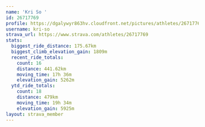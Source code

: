 ```yaml
---
name: 'Kri So '
id: 26717769
profile: https://dgalywyr863hv.cloudfront.net/pictures/athletes/26717769/7761026/14/large.jpg
username: kri-so
strava_url: https://www.strava.com/athletes/26717769
stats:
  biggest_ride_distance: 175.67km
  biggest_climb_elevation_gain: 1809m
  recent_ride_totals:
    count: 16
    distance: 441.62km
    moving_time: 17h 36m
    elevation_gain: 5262m
  ytd_ride_totals:
    count: 18
    distance: 479km
    moving_time: 19h 34m
    elevation_gain: 5925m
layout: strava_member
--- 
```

